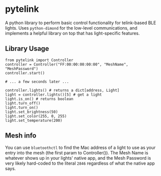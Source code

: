 # pytelink

A python library to perform basic control functionality for telink-based BLE lights. Uses `python-dimond` for the low-level
communications, and implements a helpful library on top that has light-specific features.

## Library Usage

```
from pytelink import Controller
controller = Controller("FF:00:00:00:00:00", "MeshName", "MeshPassword")
controller.start()

# ... a few seconds later ...

controller.lights() # returns a dict[address, Light]
light = controller.lights()[5] # get a light
light.is_on() # returns boolean
light.turn_off()
light.turn_on()
light.set_brightness(50)
light.set_color(255, 0, 255)
light.set_temperature(200)
```

## Mesh info
You can use `bluetoothctl` to find the Mac address of a light to use as your entry into the mesh (the first param to Controller()). The Mesh Name is whatever shows up in your lights' native app, and the Mesh Password is very likely hard-coded to the literal `2846` regardless of what the native app says.